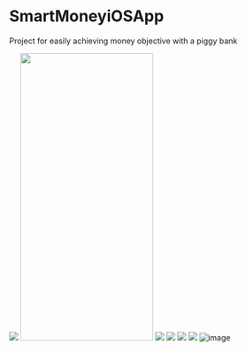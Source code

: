 # SmartMoneyiOSApp

Project for easily achieving money objective with a piggy bank

![](https://github.com/DavidGorzoliya/Media/blob/main/SmartMoney2.png?raw=true)
<img src="https://github.com/N-ihad/media/blob/master/coronavirus-app.gif" width="240" height="520" /> 
![](https://github.com/DavidGorzoliya/Media/blob/main/SmartMoney3.png?raw=true)
![](https://github.com/DavidGorzoliya/Media/blob/main/SmartMoney1.png?raw=true)
![](https://github.com/DavidGorzoliya/Media/blob/main/SmartMoney.png?raw=true)
![](https://github.com/DavidGorzoliya/Media/blob/main/SmartMoneyGIF.gif?raw=true)
![image](https://github.com/DavidGorzoliya/Media/blob/main/SmartMoneyGIF1.gif?raw=true=250x250)
